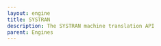 ```yaml
---
layout: engine
title: SYSTRAN
description: The SYSTRAN machine translation API
parent: Engines
---
```

